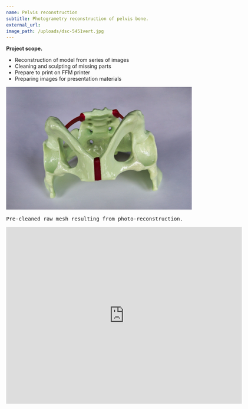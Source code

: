 ```yaml
---
name: Pelvis reconstruction
subtitle: Photogrametry reconstruction of pelvis bone.
external_url:
image_path: /uploads/dsc-5451vert.jpg
---
```



**Project scope.**

* Reconstruction of model from series of images
* Cleaning and sculpting of missing parts
* Prepare to print on FFM printer
* Preparing images for presentation materials

![](/uploads/versions/dsc-5461---x----1511-1000x---.jpg)

<div class="sketchfab-embed-wrapper"><pre>Pre-cleaned raw mesh resulting from photo-reconstruction.​
</pre><iframe width="640" height="480" src="https://sketchfab.com/models/bdd063702c864c3ea8488fa6fa7463e2/embed" frameborder="0" allowvr="" allowfullscreen="" mozallowfullscreen="true" webkitallowfullscreen="true" onmousewheel=""></iframe><p style="font-size: 13px; font-weight: normal; margin: 5px; color: #4A4A4A;">&nbsp;</p></div>

&nbsp;